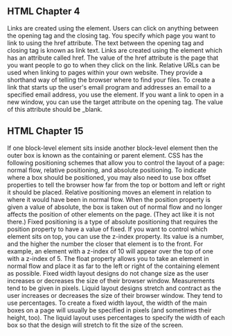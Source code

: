 <h2>HTML Chapter 4</h2>
Links are created using the <a> element. Users can click on anything between the opening <a> tag and the closing </a> tag. You specify which page you want to link to using the href attribute.
The text between the opening <a> tag and closing </a> tag is known as link text.
Links are created using the <a> element which has an attribute called href. The value of the href attribute is the page that you want people to go to when they click on the link.
Relative URLs can be used when linking to pages within your own website. They provide a shorthand way of telling the browser where to find your files.
To create a link that starts up
the user's email program and addresses an email to a specified email address, you use the <a> element. 
If you want a link to open in a new window, you can use the target attribute on the opening <a> tag. The value of this attribute should be _blank.

<h2>HTML Chapter 15</h2>
If one block-level element sits inside another block-level element then the outer box is known as the containing or parent element.
CSS has the following positioning schemes that allow you to control the layout of a page: normal flow, relative positioning, and absolute positioning.
To indicate where a box should be positioned, you may also need to use box offset properties to tell the browser how far from the top or bottom and left or right it should be placed. 
Relative positioning moves an element in relation to where it would have been in normal flow.
When the position property is given a value of absolute, the box is taken out of normal flow and no longer affects the position of other elements on the page. (They act like it is not there.)
Fixed positioning is a type
of absolute positioning that requires the position property to have a value of fixed.
If you want to control which element sits on top, you can use the z-index property. Its value is a number, and the higher the number the closer that element is to the front. For example, an element with a z-index of 10 will appear over the top of one with a z-index of 5.
The float property allows you to take an element in normal flow and place it as far to the left or right of the containing element as possible.
Fixed width layout designs do not change size as the user increases
or decreases the size of their browser window. Measurements tend to be given in pixels.
Liquid layout designs stretch and contract as the user increases or decreases the size of their browser window. They tend to use percentages.
To create a fixed width layout, the width of the main boxes on a page will usually be specified in pixels (and sometimes their height, too).
The liquid layout uses percentages to specify the width of each box so that the design will stretch to fit the size of the screen.
